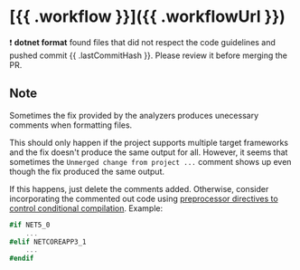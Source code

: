# [{{ .workflow }}]({{ .workflowUrl }})

:exclamation: **dotnet format** found files that did not respect the code guidelines and pushed commit {{ .lastCommitHash }}. Please review it before merging the PR.

## Note

Sometimes the fix provided by the analyzers produces unecessary comments when formatting files.

This should only happen if the project supports multiple target frameworks and the fix doesn't produce the same output for all. However, it seems that sometimes the `Unmerged change from project ...` comment shows up even though the fix produced the same output.

If this happens, just delete the comments added. Otherwise, consider incorporating the commented out code using [preprocessor directives to control conditional compilation](https://docs.microsoft.com/en-us/dotnet/csharp/language-reference/preprocessor-directives#conditional-compilation).
Example:
```csharp
#if NET5_0
    ...
#elif NETCOREAPP3_1
    ...
#endif
```
